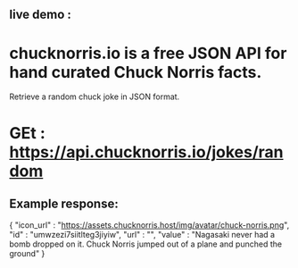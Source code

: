## live demo : 

# chucknorris.io is a free JSON API for hand curated Chuck Norris facts.

Retrieve a random chuck joke in JSON format.

# GEt : https://api.chucknorris.io/jokes/random

## Example response:

{
"icon_url" : "https://assets.chucknorris.host/img/avatar/chuck-norris.png",
"id" : "umwzezi7siitlteg3jiyiw",
"url" : "",
"value" : "Nagasaki never had a bomb dropped on it. Chuck Norris jumped out of a plane and punched the ground"
}